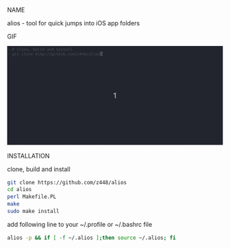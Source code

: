 NAME

alios - tool for quick jumps into iOS app folders

GIF

![alios](https://raw.githubusercontent.com/z448/alios/master/alios.gif)

INSTALLATION

clone, build and install

```bash
git clone https://github.com/z448/alios
cd alios
perl Makefile.PL
make
sudo make install
```
add following line to your ~/.profile or ~/.bashrc file

```bash
alios -p && if [ -f ~/.alios ];then source ~/.alios; fi
```
